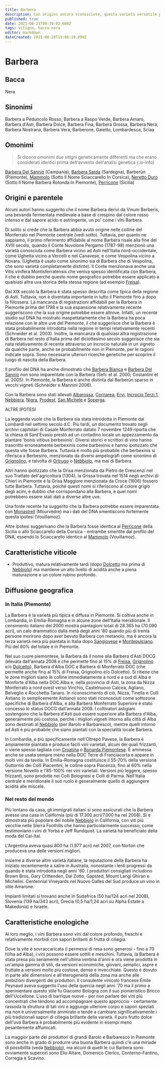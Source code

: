 ```yaml
---
title: Barbera
description: Con origini ancora sconosciute, questa varietà versatile produce rossi italiani croccanti e dolci in un'ampia gamma di stili e luoghi.
published: true
date: 2021-08-21T09:39:02.608Z
tags: vitigno, bacca nera
editor: markdown
dateCreated: 2021-08-20T15:06:19.099Z
---
```


# Barbera

## Bacca
Nera
## Sinonimi
Barbera a Peduncolo Rosso, Barbera a Raspo Verde, Barbera Amaro, Barbera d'Asti, Barbera Dolce, Barbera Fina, Barbera Grossa, Barbera Nera, Barbera Nostrana, Barbera Vera, Barberone, Gaietto, Lombardesca, Sciaa

## Omonimi
> Si dicono omonimi due vitigni geneticamente differenti ma che erano considerati identici prima dell'avvento dell'analisi genetica
{.is-info}

[Barbera Del Sannio](/vitigni/bacca-nera/barbera-del-sannio) (Campania), [Barbera Sarda](/vitigni/bacca-nera/barbera-sarda) (Sardegna), Barberùn (Piemonte), [Mammolo](/vitigni/bacca-nera/mammolo) (Sotto Il Nome Sciaccarello In Corsica), [Neretto Duro](/vitigni/bacca-nera/neretto-duro) (Sotto Il Nome Barbera Rotonda In Piemonte), [Perricone](/vitigni/bacca-nera/perricone) (Sicilia)

## Origini e parentele
Alcuni autori hanno suggerito che il nome Barbera derivi da Vinum Berberis, una bevanda fermentata medievale a base di crespino dal colore rosso intenso e dal sapore acido e astringente, un po' come i vini Barbera.

Di solito si crede che la Barbera abbia avuto origine nelle colline del Monferrato nel Piemonte centrale (vedi sotto). Tuttavia, per quanto ne sappiamo, il primo riferimento affidabile al nome Barbera risale alla fine del XVIII secolo, quando il Conte Nuvolone Pergamo (1787-98) menzionò una varietà conosciuta come Barbera vicino ad Asti nell'Italia nord-occidentale, come Ughetta vicino a Vercelli e nel Canavese, e come Vespolina vicino a Novara. (Ughetta è usato come sinonimo sia di Barbera che di Vespolina, che sono varietà completamente distinte). Il Conte menzionava anche una Vitis vinifera Montisferratensis che veniva spesso identificata con Barbera, il che è dubbio perché questo nome geografico potrebbe essere applicato a qualsiasi altra uva storica della stessa regione (ad esempio [Freisa](/vitigni/bacca-nera/freisa)).

Dal XIX secolo la Barbera è stata spesso descritta come tipica della regione di Asti. Tuttavia, non è diventata importante in tutto il Piemonte fino a dopo la fillossera. La mancanza di registrazioni affidabili per la Barbera in Piemonte prima del 1798 e la sua espansione relativamente recente suggeriscono che la sua origine potrebbe essere altrove. Infatti, un recente studio sul DNA ha mostrato inaspettatamente che la Barbera ha poca relazione con le altre uve del Piemonte, il che suggerisce che la Barbera è stata probabilmente introdotta nella regione in tempi relativamente recenti (Schneider et al. 2003). Inoltre, la mancanza di qualsiasi altra registrazione di Barbera nel resto d'Italia prima del diciottesimo secolo suggerisce che sia nata relativamente di recente attraverso un incrocio naturale in un vigneto da qualche parte, anche se probabilmente non in Piemonte, per le ragioni indicate sopra. Sono necessarie ulteriori ricerche genetiche per scoprire il luogo di nascita della Barbera.

Il profilo del DNA ha anche dimostrato che [Barbera Bianca](/vitigni/Italia/bacca-bianca/barbera-bianca) e [Barbera Del Sannio](/vitigni/bacca-nera/barbera-del-sannio) non sono imparentate con la Barbera (Sefc et al. 2000; Costantini et al. 2005). In Piemonte, la Barbera è anche distinta dal Barberùn sparso in vecchi vigneti (Schneider e Mannini 2006).

Con la Barbera sono stati allevati [Albarossa](/vitigni/bacca-nera/albarossa), [Cornarea](/vitigni/bacca-nera/cornarea), [Ervi](/vitigni/bacca-nera/ervil), [Incrocio Terzi 1](/vitigni/bacca-nera/incrocio-terzi-1), [Nebbiera](/vitigni/bacca-nera/nebbiera), [Nigra](/vitigni/bacca-nera/nigra), [Prodest](/vitigni/bacca-nera/prodest), [San Michele](/vitigni/bacca-nera/san-michele) e [Soperga](/vitigni/bacca-nera/soperga).

ALTRE IPOTESI

La leggenda vuole che la Barbera sia stata introdotta in Piemonte dai Lombardi nel settimo secolo d.C. Più tardi, un documento trovato negli archivi capitolari di Casale Monferrato datato 7 novembre 1249 riporta che la chiesa di Sant'Evasio prestò ad un contadino locale un appezzamento da piantare 'bonis vitibus berbexinis'. Diversi storici e scrittori di vino hanno trascritto erroneamente berbexinis come barbexinis e hanno ipotizzato che questa vite fosse Barbera. Tuttavia è molto più probabile che berbexinis si riferisca a Berbesino, menzionato da diversi ampelografi come sinonimo di [Grignolino](/vitigni/bacca-nera/grignolino), e talvolta di [Ortrugo](/vitigni/bacca-bianca/ortrugo) o [Nebbiolo](/vitigni/Italia/bacca-nera/nebbiolo), ma mai di Barbera.

Altri hanno ipotizzato che la Grisa menzionata da Pietro de Crescenzi nel suo Trattato dell'agricoltura (1304), la Grissa trovata nel 1514 negli archivi di Chieri in Piemonte e la Grisa Maggiore menzionata da Croce (1606) fossero tutte Barbera. Tuttavia, poiché questi nomi si riferiscono al colore grigio degli acini, è dubbio che corrispondano alla Barbera, e quei nomi potrebbero essere stati dati a diverse altre uve.

Una fonte recente ha suggerito che la Barbera potrebbe essere imparentata con [Monastrell](/vitigni/bacca-nera/monastrell) (Mourvèdre) ma i dati del DNA smentiscono fortemente questa ipotesi (Vouillamoz).

Altre ipotesi suggerivano che la Barbera fosse identica al [Perricone](/vitigni/bacca-nera/perricone) della Sicilia o allo Sciaccarello della Corsica - entrambe smentite dal profilo del DNA, essendo lo Sciaccarello identico al [Mammolo](/vitigni/bacca-nera/mammolo) (Vouillamoz).

## Caratteristiche viticole
- Produttivo, matura relativamente tardi (dopo [Dolcetto](/vitigni/bacca-nera/dolcetto) ma prima di [Nebbiolo](/vitigni/Italia/bacca-nera/nebbiolo)) ma mantiene un alto livello di acidità anche a piena maturazione e un colore rubino profondo.

## Diffusione geografica

### In Italia (Piemonte)
La Barbera è la varietà più tipica e diffusa in Piemonte. Si coltiva anche in Lombardia, in Emilia-Romagna e in alcune zone dell'Italia meridionale. Il censimento italiano del 2000 mostra piantagioni totali di 28.365 ha (70.090 acri), un calo drammatico dalla metà degli anni '80 quando più di trenta persone morirono dopo aver bevuto Barbera con metanolo, ma è ancora la terza varietà nera più piantata in Italia dopo [Sangiovese](/vitigni/Italia/bacca-nera/sangiovese) e [Montepulciano](/vitigni/Italia/bacca-nera/montepulciano). Più del 60% del totale è in Piemonte.

Nel suo cuore piemontese, la Barbera dà il nome alla Barbera d'Asti DOCG (elevata dall'annata 2008 e che permette fino al 15% di [Freisa](/vitigni/bacca-nera/freisa), [Grignolino](/vitigni/bacca-nera/grignolino) e/o [Dolcetto](/vitigni/bacca-nera/dolcetto)), Barbera d'Alba DOC e Barbera di Monferrato DOC (che permette anche fino al 15% di Freisa, Grignolino e/o Dolcetto). Si ritiene che le zone migliori siano le colline immediatamente a nord e a sud di Alba e Monforte d'Alba nella DOC Alba e, nella provincia di Asti, la zona da Nizza Monferrato a nord ovest verso Vinchio, Castelnuovo Calcea, Agliano, Belveglio e Rocchetta Tanaro. In riconoscimento di ciò, Nizza, Tinella e Colli Astiano (o semplicemente Astiano) sono stati riconosciuti come sottozone specifiche di Barbera d'Alba, e alla Barbera Monferrato Superiore è stato concesso lo status DOCG dall'annata 2008. I coltivatori astigiani sostengono che la Barbera d'Asti può essere superiore alla Barbera d'Alba, generalmente più costosa, perché i migliori vigneti intorno alla città di Alba sono destinati al [Nebbiolo](/vitigni/Italia/bacca-nera/nebbiolo) (per Barolo e Barbaresco), mentre quelli intorno ad Asti è più probabile che siano piantati con la specialità locale Barbera.

In Lombardia, e più specificamente nell'Oltrepò Pavese, la Barbera è ampiamente piantata e produce facili vini varietali, alcuni dei quali frizzanti, o viene spesso tagliata con [Croatina](/vitigni/bacca-nera/croatina) o [Bonarda Piemontese](/vitigni/bacca-nera/bonarda-piemontese). È ammessa anche se usata sempre meno nella DOC Terre di Franciacorta e appare in molti vini da tavola. In Emilia-Romagna costituisce il 55-70% della versione Guttornio dei Colli Piacentini, le colline sopra Piacenza, fino al 60% nella versione Novello e l'85-100% nei vini varietali. Versioni più leggere, spesso frizzanti, sono prodotte nei Colli Bolognesi e Colli di Parma. Nell'Italia centrale e meridionale il suo ruolo è generalmente quello di aggiungere acidità alle miscele.

### Nel resto del mondo

Più lontano da casa, gli immigrati italiani si sono assicurati che la Barbera avesse una casa in California (più di 17.300 acri/7.000 ha nel 2008). Si è dimostrata più popolare del nobile [Nebbiolo](/vitigni/Italia/bacca-nera/nebbiolo) in California, con viti più vecchie nelle Sierra Foothills che hanno particolarmente successo, come testimoniano i vini di Yorba e Jeff Rundquist. La varietà ha beneficiato della moda del Cal-Ital.

L'Argentina aveva quasi 800 ha (1.977 acri) nel 2007, con Norton che produceva una delle versioni migliori.

Insieme a diverse altre varietà italiane, la reputazione della Barbera ha iniziato recentemente a salire in Australia, nonostante i lenti progressi da quando è stata introdotta negli anni '60. I produttori consigliati includono Brown Bros, Gary Crittenden, Dal Zotto, Gapsted, Mount Langi Ghiran e Michelini. Centennial Vineyards nel Nuovo Galles del Sud produce un vino in stile Amarone.

Impianti limitati si trovano anche in Sudafrica (50 ha/124 acri nel 2008), Slovenia (139 ha/343 acri), Grecia (0,5 ha/1,24 acri su Alpha Estate a Makedonía) e Israele.

## Caratteristiche enologiche
Al loro meglio, i vini Barbera sono vini dal colore profondo, freschi e relativamente morbidi con sapori brillanti di frutta di ciliegia.

Dove la vite è sovraccaricata (i permessi di resa sono generosi - fino a 70 hl/ha ad Alba), i vini possono essere sottili e meschini. Tuttavia, la Barbera è stata presa più seriamente nell'ultima ventina d'anni e ora viene prodotta in un'ampia gamma di stili, da versioni economiche, giovani, semplici, aspre e fruttate a versioni molto più costose, dense e invecchiate. Questo è dovuto in parte alle dimensioni e all'eterogeneità della zona ma anche alle ambizioni divergenti dei produttori. Il consulente vinicolo francese Émile Peynaud aveva suggerito l'uso della quercia negli anni '70 ma il primo a sperimentare questo stile fu Giacomo Bologna con il suo pionieristico Bricco dell'Uccellone. L'uso di barrique nuove - per non parlare dei vini più concentrati che tendono ad accompagnare questo approccio - certamente rassoda la struttura di tali vini e aggiunge ulteriore corpo e sapori speziati ma non è universalmente ammirato e tende a cambiare significativamente i più tradizionali sapori di ciliegia brillante della varietà. Il puro frutto dolce dell'uva Barbera è probabilmente più evidente in esempi meno pesantemente affumicati.

La maggior parte dei produttori di grandi Barolo e Barbaresco in Piemonte sono anche in grado di produrre una buona Barbera quindi c'è una miriade di possibilità (veda [Nebbiolo](/vitigni/Italia/bacca-nera/nebbiolo)), ma alcuni di quelli le cui Barbera sono ovviamente superiori sono Elio Altare, Domenico Clerico, Conterno-Fantino, Corregia e Scavino.
